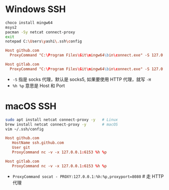 # Windows SSH
```bash
choco install mingw64
msys2
pacman -Sy netcat connect-proxy
exit
notepad C:\Users\yashi\.ssh\config
```

```conf
Host github.com
  ProxyCommand "C:\Program Files\Git\mingw64\bin\connect.exe" -S 127.0.0.1:1080 %h %p

Host gitlab.com
  ProxyCommand "C:\Program Files\Git\mingw64\bin\connect.exe" -S 127.0.0.1:1080 %h %p
```
- `-S` 指是 socks 代理，默认是 socks5, 如果要使用 HTTP 代理，就写 `-H`
- `%h %p` 意思是 Host 和 Port

# macOS SSH
```bash
sudo apt install netcat connect-proxy -y   # Linux
brew install netcat connect-proxy -y       # macOS
vim ~/.ssh/config
```

```conf
Host github.com
   HostName ssh.github.com
   User git
   ProxyCommand nc -v -x 127.0.0.1:6153 %h %p

Host gitlab.com
   ProxyCommand nc -v -x 127.0.0.1:6153 %h %p
```
- `ProxyCommand socat - PROXY:127.0.0.1:%h:%p,proxyport=8080` # 走 HTTP 代理
